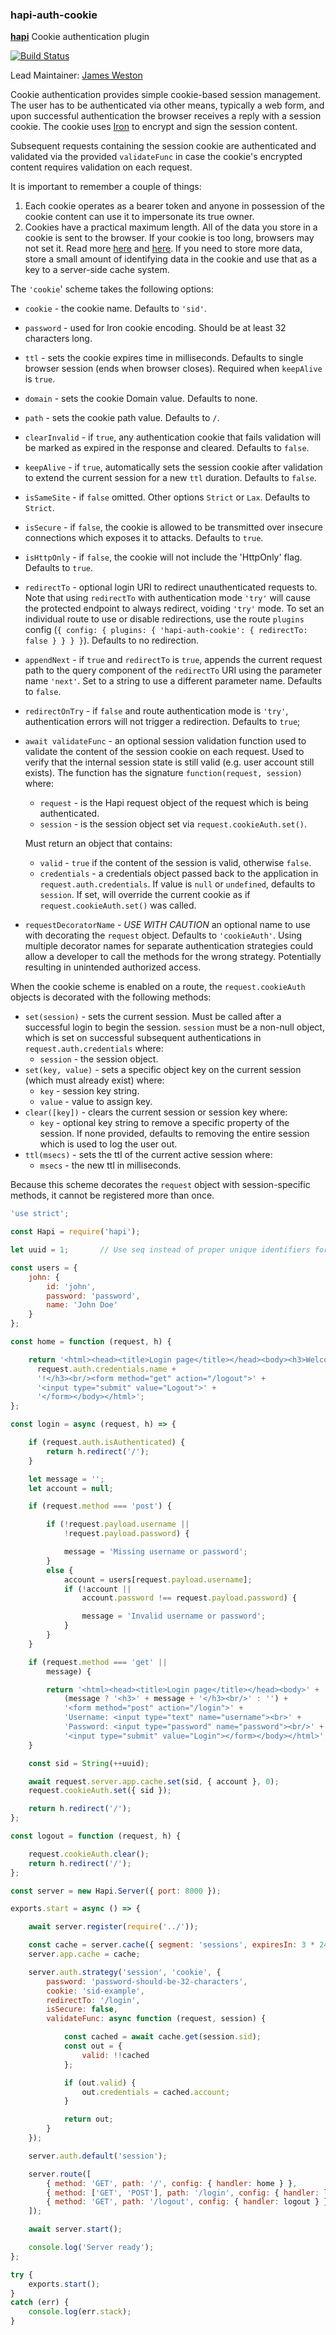 ### hapi-auth-cookie

[**hapi**](https://github.com/hapijs/hapi) Cookie authentication plugin

[![Build Status](https://secure.travis-ci.org/hapijs/hapi-auth-cookie.png)](http://travis-ci.org/hapijs/hapi-auth-cookie)

Lead Maintainer: [James Weston](https://github.com/jaw187)

Cookie authentication provides simple cookie-based session management. The user has to be
authenticated via other means, typically a web form, and upon successful authentication
the browser receives a reply with a session cookie. The cookie uses [Iron](https://github.com/hueniverse/iron) to encrypt and sign the session content.

Subsequent requests containing the session cookie are authenticated and validated via the provided `validateFunc` in case the cookie's encrypted content requires validation on each request.

It is important to remember a couple of things:

1. Each cookie operates as a bearer token and anyone in possession of the cookie content can use it to impersonate its true owner.
2. Cookies have a practical maximum length. All of the data you store in a cookie is sent to the browser. If your cookie is too long, browsers may not set it. Read more [here](http://webdesign.about.com/od/cookies/f/web-cookies-size-limit.htm) and [here](http://www.ietf.org/rfc/rfc2965.txt). If you need to store more data, store a small amount of identifying data in the cookie and use that as a key to a server-side cache system.

The `'cookie`' scheme takes the following options:

- `cookie` - the cookie name. Defaults to `'sid'`.
- `password` - used for Iron cookie encoding. Should be at least 32 characters long.
- `ttl` - sets the cookie expires time in milliseconds. Defaults to single browser session (ends
  when browser closes). Required when `keepAlive` is `true`.
- `domain` - sets the cookie Domain value. Defaults to none.
- `path` - sets the cookie path value. Defaults to `/`.
- `clearInvalid` - if `true`, any authentication cookie that fails validation will be marked as
  expired in the response and cleared. Defaults to `false`.
- `keepAlive` - if `true`, automatically sets the session cookie after validation to extend the
  current session for a new `ttl` duration. Defaults to `false`.
- `isSameSite` - if `false` omitted. Other options `Strict` or `Lax`. Defaults to `Strict`.
- `isSecure` - if `false`, the cookie is allowed to be transmitted over insecure connections which
  exposes it to attacks. Defaults to `true`.
- `isHttpOnly` - if `false`, the cookie will not include the 'HttpOnly' flag. Defaults to `true`.
- `redirectTo` - optional login URI to redirect unauthenticated requests to. Note that using
  `redirectTo` with authentication mode `'try'` will cause the protected endpoint to always
  redirect, voiding `'try'` mode. To set an individual route to use or disable redirections, use
  the route `plugins` config (`{ config: { plugins: { 'hapi-auth-cookie': { redirectTo: false } } } }`).
  Defaults to no redirection.
- `appendNext` - if `true` and `redirectTo` is `true`, appends the current request path to the
  query component of the `redirectTo` URI using the parameter name `'next'`. Set to a string to use
  a different parameter name. Defaults to `false`.
- `redirectOnTry` - if `false` and route authentication mode is `'try'`, authentication errors will
  not trigger a redirection. Defaults to `true`;
- `await validateFunc` - an optional session validation function used to validate the content of the
  session cookie on each request. Used to verify that the internal session state is still valid
  (e.g. user account still exists). The function has the signature `function(request, session)`
  where:
    - `request` - is the Hapi request object of the request which is being authenticated.
    - `session` - is the session object set via `request.cookieAuth.set()`.

  Must return an object that contains:
    - `valid` - `true` if the content of the session is valid, otherwise `false`.
    - `credentials` - a credentials object passed back to the application in
      `request.auth.credentials`. If value is `null` or `undefined`, defaults to `session`. If
      set, will override the current cookie as if `request.cookieAuth.set()` was called.
- `requestDecoratorName` - *USE WITH CAUTION* an optional name to use with decorating the `request` object.  Defaults to `'cookieAuth'`.  Using multiple decorator names for separate authentication strategies could allow a developer to call the methods for the wrong strategy.  Potentially resulting in unintended authorized access.

When the cookie scheme is enabled on a route, the `request.cookieAuth` objects is decorated with
the following methods:
- `set(session)` - sets the current session. Must be called after a successful login to begin the
  session. `session` must be a non-null object, which is set on successful subsequent
  authentications in `request.auth.credentials` where:
    - `session` - the session object.
- `set(key, value)` - sets a specific object key on the current session (which must already exist)
  where:
    - `key` - session key string.
    - `value` - value to assign key.
- `clear([key])` - clears the current session or session key where:
    - `key` - optional key string to remove a specific property of the session. If none provided,
      defaults to removing the entire session which is used to log the user out.
- `ttl(msecs)` - sets the ttl of the current active session where:
    - `msecs` - the new ttl in milliseconds.

Because this scheme decorates the `request` object with session-specific methods, it cannot be
registered more than once.

```javascript
'use strict';

const Hapi = require('hapi');

let uuid = 1;       // Use seq instead of proper unique identifiers for demo only

const users = {
    john: {
        id: 'john',
        password: 'password',
        name: 'John Doe'
    }
};

const home = function (request, h) {

    return '<html><head><title>Login page</title></head><body><h3>Welcome ' +
      request.auth.credentials.name +
      '!</h3><br/><form method="get" action="/logout">' +
      '<input type="submit" value="Logout">' +
      '</form></body></html>';
};

const login = async (request, h) => {

    if (request.auth.isAuthenticated) {
        return h.redirect('/');
    }

    let message = '';
    let account = null;

    if (request.method === 'post') {

        if (!request.payload.username ||
            !request.payload.password) {

            message = 'Missing username or password';
        }
        else {
            account = users[request.payload.username];
            if (!account ||
                account.password !== request.payload.password) {

                message = 'Invalid username or password';
            }
        }
    }

    if (request.method === 'get' ||
        message) {

        return '<html><head><title>Login page</title></head><body>' +
            (message ? '<h3>' + message + '</h3><br/>' : '') +
            '<form method="post" action="/login">' +
            'Username: <input type="text" name="username"><br>' +
            'Password: <input type="password" name="password"><br/>' +
            '<input type="submit" value="Login"></form></body></html>';
    }

    const sid = String(++uuid);

    await request.server.app.cache.set(sid, { account }, 0);
    request.cookieAuth.set({ sid });

    return h.redirect('/');
};

const logout = function (request, h) {

    request.cookieAuth.clear();
    return h.redirect('/');
};

const server = new Hapi.Server({ port: 8000 });

exports.start = async () => {

    await server.register(require('../'));

    const cache = server.cache({ segment: 'sessions', expiresIn: 3 * 24 * 60 * 60 * 1000 });
    server.app.cache = cache;

    server.auth.strategy('session', 'cookie', {
        password: 'password-should-be-32-characters',
        cookie: 'sid-example',
        redirectTo: '/login',
        isSecure: false,
        validateFunc: async function (request, session) {

            const cached = await cache.get(session.sid);
            const out = {
                valid: !!cached
            };

            if (out.valid) {
                out.credentials = cached.account;
            }

            return out;
        }
    });

    server.auth.default('session');

    server.route([
        { method: 'GET', path: '/', config: { handler: home } },
        { method: ['GET', 'POST'], path: '/login', config: { handler: login, auth: { mode: 'try' }, plugins: { 'hapi-auth-cookie': { redirectTo: false } } } },
        { method: 'GET', path: '/logout', config: { handler: logout } }
    ]);

    await server.start();

    console.log('Server ready');
};

try {
    exports.start();
}
catch (err) {
    console.log(err.stack);
}
```
